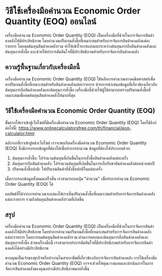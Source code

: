 วิธีใช้เครื่องมือคำนวณ Economic Order Quantity (EOQ) ออนไลน์
============================================================

เครื่องมือคำนวณ Economic Order Quantity (EOQ) เป็นเครื่องมือที่ช่วยในการจัดการสินค้าคงคลังให้มีประสิทธิภาพ โดยคำนวณปริมาณสั่งซื้อที่เหมาะสมสำหรับการจัดการสินค้าคงคลังแต่ละรายการ โดยลดต้นทุนสินค้าคงคลังรวม ทำให้เข้าใจการแบ่งแยกระหว่างต้นทุนการถือสินค้าคงคลังและต้นทุนการสั่งซื้อ และช่วยให้ทำการตัดสินใจที่มีประสิทธิภาพสำหรับการจัดการสินค้าคงคลัง

ความรู้พื้นฐานเกี่ยวกับเครื่องมือนี้
------------------------------------

เครื่องมือคำนวณ Economic Order Quantity (EOQ) ใช้หลักการคำนวณทางคณิตศาสตร์เพื่อหาปริมาณสั่งซื้อที่เหมาะสมสำหรับสินค้าคงคลังแต่ละรายการ ด้วยการนำเสนอข้อมูลที่เกี่ยวข้องเกี่ยวกับต้นทุนการถือสินค้าคงคลังและต้นทุนการสั่งซื้อ เครื่องมือนี้ช่วยให้ผู้ใช้สามารถทราบปริมาณสั่งซื้อที่เหมาะสมเพื่อลดต้นทุนสินค้าคงคลังให้มากที่สุด

วิธีใช้เครื่องมือคำนวณ Economic Order Quantity (EOQ)
----------------------------------------------------

ขั้นแรกให้เราเข้าสู่เว็บไซต์ที่มีเครื่องมือคำนวณ Economic Order Quantity (EOQ) โดยใช้ลิงก์ต่อไปนี้: <https://www.onlinecalculatorsfree.com/th/financial/eoq-calculator.html>

หลังจากที่เราเข้าสู่หน้าเว็บไซต์ เราจะพบกับเครื่องมือคำนวณ Economic Order Quantity (EOQ) ซึ่งมีการกรอกข้อมูลที่ต้องใส่เพื่อทำการคำนวณ ข้อมูลที่ต้องใส่ประกอบด้วย:

1. ต้นทุนการสั่งซื้อ: ใส่จำนวนต้นทุนที่เกิดขึ้นในการสั่งซื้อสินค้าคงคลังแต่ละครั้ง
2. ต้นทุนการถือสินค้าคงคลัง: ใส่จำนวนต้นทุนที่เกิดขึ้นในการเก็บรักษาสินค้าคงคลังต่อหน่วยต่อปี
3. ปริมาณสั่งซื้อปกติ: ใส่ปริมาณสินค้าที่สั่งซื้อปกติในแต่ละครั้ง

เมื่อเรากรอกข้อมูลทั้งหมดเสร็จสิ้น เราสามารถกดปุ่ม "คำนวณ" เพื่อทำการคำนวณ Economic Order Quantity (EOQ) ได้

ผลลัพธ์ที่ได้จากการคำนวณจะแสดงให้เราเห็นปริมาณสั่งซื้อที่เหมาะสมสำหรับการจัดการสินค้าคงคลังแต่ละรายการ รวมถึงต้นทุนสินค้าคงคลังรวมที่เกิดขึ้น

สรุป
----

เครื่องมือคำนวณ Economic Order Quantity (EOQ) เป็นเครื่องมือที่ช่วยในการจัดการสินค้าคงคลังให้มีประสิทธิภาพ โดยทำการคำนวณปริมาณสั่งซื้อที่เหมาะสมสำหรับการจัดการสินค้าคงคลังแต่ละรายการ โดยการลดต้นทุนสินค้าคงคลังรวม ผ่านการแยกแยะต้นทุนการถือสินค้าคงคลังและต้นทุนการสั่งซื้อ ด้วยเครื่องมือนี้ เราสามารถทำการตัดสินใจที่มีประสิทธิภาพสำหรับการจัดการสินค้าคงคลังได้อย่างมีประสิทธิภาพ

หากคุณเป็นเจ้าของธุรกิจหรือทำงานในสายอาชีพที่เกี่ยวข้องกับการจัดการสินค้าคงคลัง การใช้เครื่องมือคำนวณ Economic Order Quantity (EOQ) อาจจะช่วยให้คุณวางแผนและดำเนินการในการจัดการสินค้าคงคลังของคุณอย่างมีประสิทธิภาพมากยิ่งขึ้น
